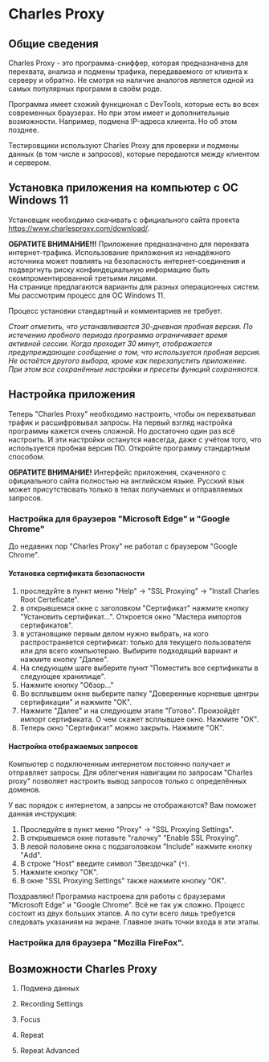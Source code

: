 # Charles Proxy
## Общие сведения
Charles Proxy - это программа-сниффер, которая предназначена для перехвата, анализа и подмены трафика, передаваемого от клиента к серверу и обратно. 
Не смотря на наличие аналогов является одной из самых популярных программ в своём роде.

Программа имеет схожий функционал с DevTools, которые есть во всех современных браузерах. Но при этом имеет и дополнительные возможности. Например, подмена IP-адреса клиента. Но об этом позднее.

Тестировщики используют Charles Proxy для проверки и подмены данных (в том числе и запросов), которые передаются между клиентом и сервером.
## Установка приложения на компьютер с ОС Windows 11
Установщик необходимо скачивать с официального сайта проекта https://www.charlesproxy.com/download/.

**ОБРАТИТЕ ВНИМАНИЕ!!!** Приложение предназначено для перехвата интернет-трафика. Использование приложения из ненадёжного источника может повлиять на безопасность интернет-соединения и подвергнуть риску конфиндециальную информацию быть скомпроментированной третьими лицами.  
На странице предлагаются варианты для разных операционных систем. Мы рассмотрим процесс для ОС Windows 11.

Процесс установки стандартный и комментариев не требует.

*Стоит отметить, что устанавливается 30-дневная пробная версия. По истечению пробного периода программа ограничивает время активной сессии. Когда проходит 30 минут, отображается предупреждающее сообщение о том, что используется пробная версия. Не остаётся другого выбора, кроме как перезапустить приложение. При этом все сохранённые настройки и пресеты функций сохраняются.*
## Настройка приложения
Теперь "Charles Proxy" необходимо настроить, чтобы он перехватывал трафик и расшифровывал запросы.
На первый взгляд настройка программы кажется очень сложной. Но достаточно один раз всё настроить. И эти настройки останутся навсегда, даже с учётом того, что используется пробная версия ПО.
Откройте программу стандартным способом.

**ОБРАТИТЕ ВНИМАНИЕ!** Интерфейс приложения, скаченного с официального сайта полностью на английском языке. Русский язык может присутствовать только в телах получаемых и отправляемых запросов.
### Настройка для браузеров "Microsoft Edge" и "Google Chrome"
До недавних пор "Charles Proxy" не работал с браузером "Google Chrome".
#### Установка сертификата безопасности
1. проследуйте в пункт меню "Help" -> "SSL Proxying" -> "Install Charles Root Certeficate".
2. в открывшемся окне с заголовком "Сертификат" нажмите кнопку "Установить сертификат...". Откроется окно "Мастера импортов сертификатов".
3. в установщике первым делом нужно выбрать, на кого распространяется сертификат: только для текущего пользователя или для всего компьютераю. Выбирите подходящий вариант и нажмите кнопку "Далее".
4. На следующем шаге выберите пункт "Поместить все сертификаты в следующее хранилище".
5. Нажмите кнопку "Обзор..."
6. Во всплывшем окне выберите папку "Доверенные корневые центры сертификации" и нажмите "ОК".
7. Нажмите "Далее" и на следующем этапе "Готово". Произойдёт импорт сертификата. О чем скажет всплывшее окно. Нажмите "ОК".
8. Теперь окно "Сертификат" можно закрыть. Нажмите "ОК".
#### Настройка отображаемых запросов
Компьютер с подключенным интернетом постоянно получает и отправляет запросы. Для облегчения навигации по запросам "Charles proxy" позволяет настроить вывод запросов только с определённых доменов.

У вас порядок с интернетом, а запрсы не отображаются? Вам поможет данная инструкция:
1. Проследуйте в пункт меню "Proxy" -> "SSL Proxying Settings".
2. В открывшемся окне потавьте "галочку" "Enable SSL Proxying".
3. В левой половине окна с подзаголовком "Include" нажмите кнопку "Add".
4. В строке "Host" введите символ "Звездочка" (`*`).
5. Нажмите кнопку "ОК".
6. В окне "SSL Proxying Settings" также нажмите кнопку "ОК".

Поздравляю! Программа настроена для работы с браузерами "Microsoft Edge" и "Google Chrome". Всё не так уж сложно. Процесс состоит из двух больших этапов. А по сути всего лишь требуется следовать указаниям на экране. Главное знать точки входа в эти этапы.
### Настройка для браузера "Мozilla FireFox".

## Возможности Charles Proxy
1. Подмена данных

2. Recording Settings

3. Focus

4. Repeat

5. Repeat Advanced
